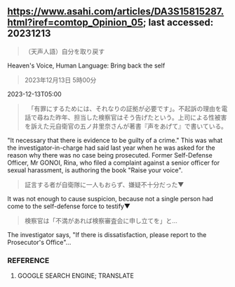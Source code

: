 ## https://www.asahi.com/articles/DA3S15815287.html?iref=comtop_Opinion_05; last accessed: 20231213

> （天声人語）自分を取り戻す

Heaven's Voice, Human Language: Bring back the self

> 2023年12月13日 5時00分

2023-12-13T05:00

> 　「有罪にするためには、それなりの証拠が必要です」。不起訴の理由を電話で尋ねた昨年、担当した検察官はそう告げたという。上司による性被害を訴えた元自衛官の五ノ井里奈さんが著書『声をあげて』で書いている。

"It necessary that there is evidence to be guilty of a crime." This was what the investigator-in-charge had said last year when he was asked for the reason why there was no case being prosecuted. Former Self-Defense Officer, Mr GONOI, Rina, who filed a complaint against a senior officer for sexual harassment, is authoring the book "Raise your voice".

> 証言する者が自衛隊に一人もおらず、嫌疑不十分だった▼

It was not enough to cause suspicion, because not a single person had come to the self-defense force to testify▼

> 検察官は「不満があれば検察審査会に申し立てを」と…

The investigator says, "If there is dissatisfaction, please report to the Prosecutor's Office"...

### REFERENCE

1) GOOGLE SEARCH ENGINE; TRANSLATE
